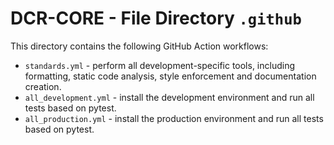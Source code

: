 # DCR-CORE - File Directory **`.github`**

This directory contains the following GitHub Action workflows:

- `standards.yml` - perform all development-specific tools, including formatting, static code analysis, style enforcement and documentation creation.
- `all_development.yml` - install the development environment and run all tests based on pytest.
- `all_production.yml` - install the production environment and run all tests based on pytest.